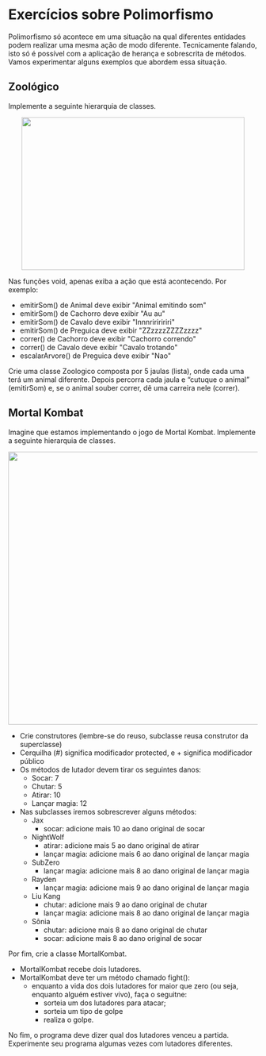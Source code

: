 # Exercícios sobre Polimorfismo

Polimorfismo só acontece em uma situação na qual diferentes entidades podem realizar uma mesma ação de modo diferente.
Tecnicamente falando, isto só é possível com a aplicação de herança e sobrescrita de métodos.
Vamos experimentar alguns exemplos que abordem essa situação.

## Zoológico

Implemente a seguinte hierarquia de classes. 

<p align="center">
  <img src="https://github.com/eduardolfalcao/POO-Unifacisa/blob/master/conteudo/imgs/uml-polimorfismo-animais.png" width="450" height="308"/>
</p>

Nas funções void, apenas exiba a ação que está acontecendo. 
Por exemplo: 
- emitirSom() de Animal deve exibir "Animal emitindo som"
- emitirSom() de Cachorro deve exibir "Au au"
- emitirSom() de Cavalo deve exibir "Innnririririri"
- emitirSom() de Preguica deve exibir "ZZzzzzZZZZzzzz"
- correr() de Cachorro deve exibir "Cachorro correndo"
- correr() de Cavalo deve exibir "Cavalo trotando"
- escalarArvore() de Preguica deve exibir "Nao"

Crie uma classe Zoologico composta por 5 jaulas (lista), onde cada uma terá um animal diferente. 
Depois percorra cada jaula e “cutuque o animal” (emitirSom) e, se o animal souber correr, dê uma carreira nele (correr). 

## Mortal Kombat

Imagine que estamos implementando o jogo de Mortal Kombat.
Implemente a seguinte hierarquia de classes. 

<p align="center">
  <img src="https://github.com/eduardolfalcao/POO-Unifacisa/blob/master/conteudo/imgs/mk.png"/ width="550" height="550">
</p>

- Crie construtores (lembre-se do reuso, subclasse reusa construtor da superclasse)
- Cerquilha (#) significa modificador protected, e + significa modificador público
- Os métodos de lutador devem tirar os seguintes danos:
    - Socar: 7
    - Chutar: 5
    - Atirar: 10
    - Lançar magia: 12
- Nas subclasses iremos sobrescrever alguns métodos:
    - Jax
        - socar: adicione mais 10 ao dano original de socar
    - NightWolf
        - atirar: adicione mais 5 ao dano original de atirar
        - lançar magia: adicione mais 6 ao dano original de lançar magia
    - SubZero
        - lançar magia: adicione mais 8 ao dano original de lançar magia
    - Rayden
        - lançar magia: adicione mais 9 ao dano original de lançar magia
    - Liu Kang
        - chutar: adicione mais 9 ao dano original de chutar
        - lançar magia: adicione mais 8 ao dano original de lançar magia
    - Sônia
        - chutar: adicione mais 8 ao dano original de chutar
        - socar: adicione mais 8 ao dano original de socar
        
Por fim, crie a classe MortalKombat.
- MortalKombat recebe dois lutadores.
- MortalKombat deve ter um método chamado fight():
    - enquanto a vida dos dois lutadores for maior que zero (ou seja, enquanto alguém estiver vivo), faça o seguitne:
        - sorteia um dos lutadores para atacar;
        - sorteia um tipo de golpe
        - realiza o golpe.

No fim, o programa deve dizer qual dos lutadores venceu a partida.
Experimente seu programa algumas vezes com lutadores diferentes.


